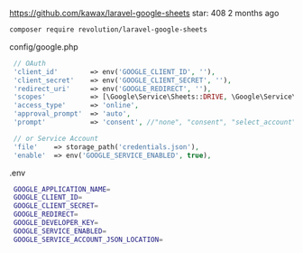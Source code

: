 https://github.com/kawax/laravel-google-sheets
star: 408
2 months ago

~~~bash
composer require revolution/laravel-google-sheets
~~~

 config/google.php
~~~php
 // OAuth
 'client_id'        => env('GOOGLE_CLIENT_ID', ''),
 'client_secret'    => env('GOOGLE_CLIENT_SECRET', ''),
 'redirect_uri'     => env('GOOGLE_REDIRECT', ''),
 'scopes'           => [\Google\Service\Sheets::DRIVE, \Google\Service\Sheets::SPREADSHEETS],
 'access_type'      => 'online',
 'approval_prompt'  => 'auto',
 'prompt'           => 'consent', //"none", "consent", "select_account" default:none

 // or Service Account
 'file'    => storage_path('credentials.json'),
 'enable'  => env('GOOGLE_SERVICE_ENABLED', true),
 ~~~


.env
~~~bash
 GOOGLE_APPLICATION_NAME=
 GOOGLE_CLIENT_ID=
 GOOGLE_CLIENT_SECRET=
 GOOGLE_REDIRECT=
 GOOGLE_DEVELOPER_KEY=
 GOOGLE_SERVICE_ENABLED=
 GOOGLE_SERVICE_ACCOUNT_JSON_LOCATION=
~~~

